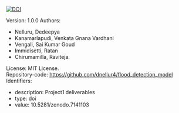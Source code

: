 [![DOI](https://zenodo.org/badge/546884622.svg)](https://zenodo.org/badge/latestdoi/546884622)

Version: 1.0.0
Authors:
  - Nelluru, Dedeepya
  - Kanamarlapudi, Venkata Gnana Vardhani
  - Vengali, Sai Kumar Goud
  - Immidisetti, Ratan
  - Chirumamilla, Raviteja.  

License: MIT License.  
Repository-code: https://github.com/dnellur4/flood_detection_model  
Identifiers:  
  - description: Project1 deliverables
  - type: doi
  - value: 10.5281/zenodo.7141103
